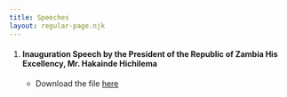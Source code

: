 ```yaml
---
title: Speeches
layout: regular-page.njk
---
```

1. #### Inauguration Speech by the President of the Republic of Zambia His Excellency, Mr. Hakainde Hichilema

   * Download the file [here](\assets\documents\speeches\PRESIDENT-HAKAINDE-HICHILEMA-DELIVERS-INAUGURAL-SPEECH.pdf)